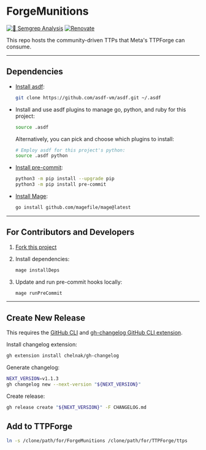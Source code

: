 # ForgeMunitions

[![🚨 Semgrep Analysis](https://github.com/facebookincubator/ForgeMunitions/actions/workflows/semgrep.yaml/badge.svg)](https://github.com/facebookincubator/ForgeMunitions/actions/workflows/semgrep.yaml)
[![Renovate](https://github.com/facebookincubator/ForgeMunitions/actions/workflows/renovate.yaml/badge.svg)](https://github.com/facebookincubator/ForgeMunitions/actions/workflows/renovate.yaml)

This repo hosts the community-driven TTPs that Meta's TTPForge can consume.

---

## Dependencies

- [Install asdf](https://asdf-vm.com/):

  ```bash
  git clone https://github.com/asdf-vm/asdf.git ~/.asdf
  ```

- Install and use asdf plugins to manage go, python, and ruby for this project:

  ```bash
  source .asdf
  ```

  Alternatively, you can pick and choose which plugins to install:

  ```bash
  # Employ asdf for this project's python:
  source .asdf python
  ```

- [Install pre-commit](https://pre-commit.com/):

  ```bash
  python3 -m pip install --upgrade pip
  python3 -m pip install pre-commit
  ```

- [Install Mage](https://magefile.org/):

  ```bash
  go install github.com/magefile/mage@latest
  ```

---

## For Contributors and Developers

1. [Fork this project](https://docs.github.com/en/get-started/quickstart/fork-a-repo)

1. Install dependencies:

   ```bash
   mage installDeps
   ```

1. Update and run pre-commit hooks locally:

   ```bash
   mage runPreCommit
   ```

---

## Create New Release

This requires the [GitHub CLI](https://github.com/cli/cli#installation)
and [gh-changelog GitHub CLI extension](https://github.com/chelnak/gh-changelog).

Install changelog extension:

```bash
gh extension install chelnak/gh-changelog
```

Generate changelog:

```bash
NEXT_VERSION=v1.1.3
gh changelog new --next-version "${NEXT_VERSION}"
```

Create release:

```bash
gh release create "${NEXT_VERSION}" -F CHANGELOG.md
```

## Add to TTPForge

```bash
ln -s /clone/path/for/ForgeMunitions /clone/path/for/TTPForge/ttps
```
